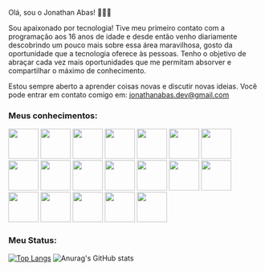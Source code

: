 Olá, sou o Jonathan Abas! 👨🏻‍💻

<!--**JonhnyDev/JonhnyDev** is a ✨ _special_ ✨ repository because its `README.md` (this file) appears on your GitHub profile.-->

Sou apaixonado por tecnologia! Tive meu primeiro contato com a programação aos 16 anos de idade e desde então venho diariamente descobrindo um pouco mais sobre essa área maravilhosa, gosto da oportunidade que a tecnologia oferece às pessoas. Tenho o objetivo de abraçar cada vez mais oportunidades que me permitam absorver e compartilhar o máximo de conhecimento.

Estou sempre aberto a aprender coisas novas e discutir novas ideias. Você pode entrar em contato comigo em: jonathanabas.dev@gmail.com



### Meus conhecimentos: 

<div>
  <img src="https://cdn.jsdelivr.net/gh/devicons/devicon/icons/nodejs/nodejs-original.svg" width="60"/> 
  <img src="https://cdn.jsdelivr.net/gh/devicons/devicon/icons/javascript/javascript-original.svg" width="60"/>
  <img src="https://cdn.jsdelivr.net/gh/devicons/devicon/icons/react/react-original.svg" width="60"/>
  <img src="https://cdn.jsdelivr.net/gh/devicons/devicon/icons/typescript/typescript-original.svg" width="60"/>
  <img src="https://cdn.jsdelivr.net/gh/devicons/devicon/icons/nextjs/nextjs-original.svg" width="60"/>
  <img src="https://cdn.jsdelivr.net/gh/devicons/devicon/icons/python/python-original.svg" width="60"/>
  <img src="https://cdn.jsdelivr.net/gh/devicons/devicon/icons/php/php-original.svg" width="60"/>
  <img src="https://cdn.jsdelivr.net/gh/devicons/devicon/icons/css3/css3-original.svg" width="60"/>
  <img src="https://cdn.jsdelivr.net/gh/devicons/devicon/icons/html5/html5-original.svg" width="60"/>
  <img src="https://cdn.jsdelivr.net/gh/devicons/devicon/icons/mysql/mysql-original.svg" width="60"/>
  <img src="https://cdn.jsdelivr.net/gh/devicons/devicon/icons/adonisjs/adonisjs-original.svg" width="60"/>
  <img src="https://cdn.jsdelivr.net/gh/devicons/devicon/icons/nestjs/nestjs-plain.svg" width="60"/>
  <img src="https://cdn.jsdelivr.net/gh/devicons/devicon/icons/redis/redis-original.svg" width="60"/>
  <img src="https://cdn.jsdelivr.net/gh/devicons/devicon/icons/laravel/laravel-plain.svg" width="60"/>
  <img src="https://cdn.jsdelivr.net/gh/devicons/devicon/icons/express/express-original.svg" width="60"/>
  <img src="https://cdn.jsdelivr.net/gh/devicons/devicon/icons/nextjs/nextjs-original.svg" width="60"/>
  <img src="https://cdn.jsdelivr.net/gh/devicons/devicon/icons/flask/flask-original.svg" width="60"/>
  <img src="https://cdn.jsdelivr.net/gh/devicons/devicon/icons/django/django-plain.svg" width="60"/>
  <img src="https://cdn.jsdelivr.net/gh/devicons/devicon/icons/apachekafka/apachekafka-original-wordmark.svg" width="60"/>              
</div>


### Meu Status:

[![Top Langs](https://github-readme-stats.vercel.app/api/top-langs/?username=JonhnyDev&layout=compact&count_private=true)](https://github.com/anuraghazra/github-readme-stats)
![Anurag's GitHub stats](https://github-readme-stats.vercel.app/api?username=JonhnyDev&show_icons=true&theme=radical&count_private=true)


